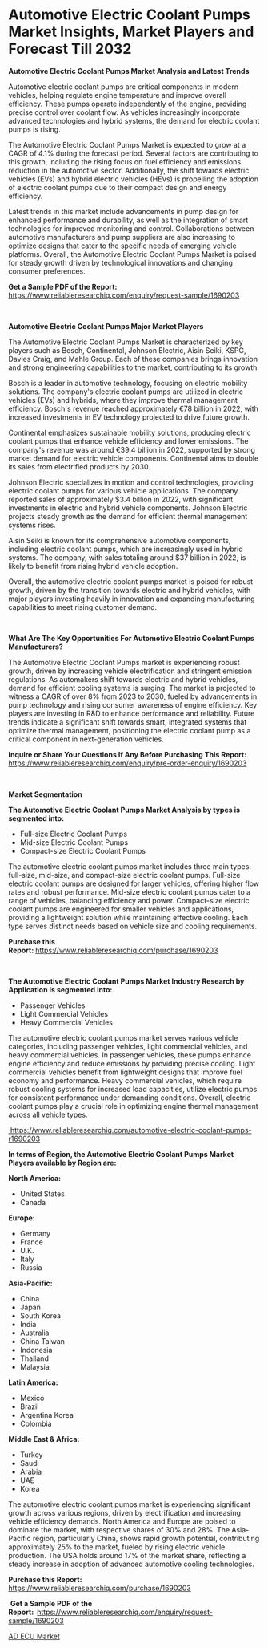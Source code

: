 <p><h1>Automotive Electric Coolant Pumps Market Insights, Market Players and Forecast Till 2032</h1></p><p><strong>Automotive Electric Coolant Pumps Market Analysis and Latest Trends</strong></p>
<p><p>Automotive electric coolant pumps are critical components in modern vehicles, helping regulate engine temperature and improve overall efficiency. These pumps operate independently of the engine, providing precise control over coolant flow. As vehicles increasingly incorporate advanced technologies and hybrid systems, the demand for electric coolant pumps is rising.</p><p>The Automotive Electric Coolant Pumps Market is expected to grow at a CAGR of 4.1% during the forecast period. Several factors are contributing to this growth, including the rising focus on fuel efficiency and emissions reduction in the automotive sector. Additionally, the shift towards electric vehicles (EVs) and hybrid electric vehicles (HEVs) is propelling the adoption of electric coolant pumps due to their compact design and energy efficiency.</p><p>Latest trends in this market include advancements in pump design for enhanced performance and durability, as well as the integration of smart technologies for improved monitoring and control. Collaborations between automotive manufacturers and pump suppliers are also increasing to optimize designs that cater to the specific needs of emerging vehicle platforms. Overall, the Automotive Electric Coolant Pumps Market is poised for steady growth driven by technological innovations and changing consumer preferences.</p></p>
<p><strong>Get a Sample PDF of the Report:&nbsp;</strong> <a href="https://www.reliableresearchiq.com/enquiry/request-sample/1690203?utm_campaign=3103&utm_medium=2&utm_source=Github&utm_content=ia&utm_term=26032025&utm_id=automotive-electric-coolant-pumps">https://www.reliableresearchiq.com/enquiry/request-sample/1690203</a></p>
<p>&nbsp;</p>
<p><strong>Automotive Electric Coolant Pumps Major Market Players</strong></p>
<p><p>The Automotive Electric Coolant Pumps Market is characterized by key players such as Bosch, Continental, Johnson Electric, Aisin Seiki, KSPG, Davies Craig, and Mahle Group. Each of these companies brings innovation and strong engineering capabilities to the market, contributing to its growth.</p><p>Bosch is a leader in automotive technology, focusing on electric mobility solutions. The company's electric coolant pumps are utilized in electric vehicles (EVs) and hybrids, where they improve thermal management efficiency. Bosch's revenue reached approximately €78 billion in 2022, with increased investments in EV technology projected to drive future growth.</p><p>Continental emphasizes sustainable mobility solutions, producing electric coolant pumps that enhance vehicle efficiency and lower emissions. The company's revenue was around €39.4 billion in 2022, supported by strong market demand for electric vehicle components. Continental aims to double its sales from electrified products by 2030.</p><p>Johnson Electric specializes in motion and control technologies, providing electric coolant pumps for various vehicle applications. The company reported sales of approximately $3.4 billion in 2022, with significant investments in electric and hybrid vehicle components. Johnson Electric projects steady growth as the demand for efficient thermal management systems rises.</p><p>Aisin Seiki is known for its comprehensive automotive components, including electric coolant pumps, which are increasingly used in hybrid systems. The company, with sales totaling around $37 billion in 2022, is likely to benefit from rising hybrid vehicle adoption.</p><p>Overall, the automotive electric coolant pumps market is poised for robust growth, driven by the transition towards electric and hybrid vehicles, with major players investing heavily in innovation and expanding manufacturing capabilities to meet rising customer demand.</p></p>
<p>&nbsp;</p>
<p><strong>What Are The Key Opportunities For Automotive Electric Coolant Pumps Manufacturers?</strong></p>
<p><p>The Automotive Electric Coolant Pumps market is experiencing robust growth, driven by increasing vehicle electrification and stringent emission regulations. As automakers shift towards electric and hybrid vehicles, demand for efficient cooling systems is surging. The market is projected to witness a CAGR of over 8% from 2023 to 2030, fueled by advancements in pump technology and rising consumer awareness of engine efficiency. Key players are investing in R&D to enhance performance and reliability. Future trends indicate a significant shift towards smart, integrated systems that optimize thermal management, positioning the electric coolant pump as a critical component in next-generation vehicles.</p></p>
<p><strong>Inquire or Share Your Questions If Any Before Purchasing This Report:</strong> <a href="https://www.reliableresearchiq.com/enquiry/pre-order-enquiry/1690203?utm_campaign=3103&utm_medium=2&utm_source=Github&utm_content=ia&utm_term=26032025&utm_id=automotive-electric-coolant-pumps">https://www.reliableresearchiq.com/enquiry/pre-order-enquiry/1690203</a></p>
<p>&nbsp;</p>
<p><strong>Market Segmentation</strong></p>
<p><strong>The Automotive Electric Coolant Pumps Market Analysis by types is segmented into:</strong></p>
<p><ul><li>Full-size Electric Coolant Pumps</li><li>Mid-size Electric Coolant Pumps</li><li>Compact-size Electric Coolant Pumps</li></ul></p>
<p><p>The automotive electric coolant pumps market includes three main types: full-size, mid-size, and compact-size electric coolant pumps. Full-size electric coolant pumps are designed for larger vehicles, offering higher flow rates and robust performance. Mid-size electric coolant pumps cater to a range of vehicles, balancing efficiency and power. Compact-size electric coolant pumps are engineered for smaller vehicles and applications, providing a lightweight solution while maintaining effective cooling. Each type serves distinct needs based on vehicle size and cooling requirements.</p></p>
<p><strong>Purchase this Report:&nbsp;</strong><a href="https://www.reliableresearchiq.com/purchase/1690203?utm_campaign=3103&utm_medium=2&utm_source=Github&utm_content=ia&utm_term=26032025&utm_id=automotive-electric-coolant-pumps">https://www.reliableresearchiq.com/purchase/1690203</a></p>
<p>&nbsp;</p>
<p><strong>The Automotive Electric Coolant Pumps Market Industry Research by Application is segmented into:</strong></p>
<p><ul><li>Passenger Vehicles</li><li>Light Commercial Vehicles</li><li>Heavy Commercial Vehicles</li></ul></p>
<p><p>The automotive electric coolant pumps market serves various vehicle categories, including passenger vehicles, light commercial vehicles, and heavy commercial vehicles. In passenger vehicles, these pumps enhance engine efficiency and reduce emissions by providing precise cooling. Light commercial vehicles benefit from lightweight designs that improve fuel economy and performance. Heavy commercial vehicles, which require robust cooling systems for increased load capacities, utilize electric pumps for consistent performance under demanding conditions. Overall, electric coolant pumps play a crucial role in optimizing engine thermal management across all vehicle types.</p></p>
<p><a href="https://www.reliableresearchiq.com/automotive-electric-coolant-pumps-r1690203?utm_campaign=3103&utm_medium=2&utm_source=Github&utm_content=ia&utm_term=26032025&utm_id=automotive-electric-coolant-pumps">&nbsp;https://www.reliableresearchiq.com/automotive-electric-coolant-pumps-r1690203</a></p>
<p><strong>In terms of Region, the Automotive Electric Coolant Pumps Market Players available by Region are:</strong></p>
<p>
    <p> <strong> North America: </strong>
        <ul>
            <li>United States</li>
            <li>Canada</li>
        </ul>
        </p> 
    <p> <strong> Europe: </strong>
        <ul>
            <li>Germany</li>
            <li>France</li>
            <li>U.K.</li>
            <li>Italy</li>
            <li>Russia</li>
        </ul>
        </p> 
    <p> <strong> Asia-Pacific: </strong>
        <ul>
            <li>China</li>
            <li>Japan</li>
            <li>South Korea</li>
            <li>India</li>
            <li>Australia</li>
            <li>China Taiwan</li>
            <li>Indonesia</li>
            <li>Thailand</li>
            <li>Malaysia</li>
        </ul>
        </p> 
    <p> <strong> Latin America: </strong>
        <ul>
            <li>Mexico</li>
            <li>Brazil</li>
            <li>Argentina Korea</li>
            <li>Colombia</li>
        </ul>
        </p> 
    <p> <strong> Middle East & Africa: </strong>
        <ul>
            <li>Turkey</li>
            <li>Saudi</li>
            <li>Arabia</li>
            <li>UAE</li>
            <li>Korea</li>
        </ul>
    </p>
    </p>
<p><p>The automotive electric coolant pumps market is experiencing significant growth across various regions, driven by electrification and increasing vehicle efficiency demands. North America and Europe are poised to dominate the market, with respective shares of 30% and 28%. The Asia-Pacific region, particularly China, shows rapid growth potential, contributing approximately 25% to the market, fueled by rising electric vehicle production. The USA holds around 17% of the market share, reflecting a steady increase in adoption of advanced automotive cooling technologies.</p></p>
<p><strong>Purchase this Report: </strong><a href="https://www.reliableresearchiq.com/purchase/1690203?utm_campaign=3103&utm_medium=2&utm_source=Github&utm_content=ia&utm_term=26032025&utm_id=automotive-electric-coolant-pumps">https://www.reliableresearchiq.com/purchase/1690203</a></p>
<p>&nbsp;<strong>Get a Sample PDF of the Report:&nbsp;&nbsp;</strong><a href="https://www.reliableresearchiq.com/enquiry/request-sample/1690203?utm_campaign=3103&utm_medium=2&utm_source=Github&utm_content=ia&utm_term=26032025&utm_id=automotive-electric-coolant-pumps">https://www.reliableresearchiq.com/enquiry/request-sample/1690203</a></p>
<p><strong></strong></p>
<p><p><a href="https://github.com/wakerizaak8g/Market-Research-Report-List-1/blob/main/ad-ecu-market.md?utm_campaign=3103&utm_medium=2&utm_source=Github&utm_content=ia&utm_term=26032025&utm_id=automotive-electric-coolant-pumps">AD ECU Market</a></p></p>
